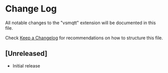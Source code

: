 # Change Log

All notable changes to the "vsmqtt" extension will be documented in this file.

Check [Keep a Changelog](http://keepachangelog.com/) for recommendations on how to structure this file.

## [Unreleased]

- Initial release